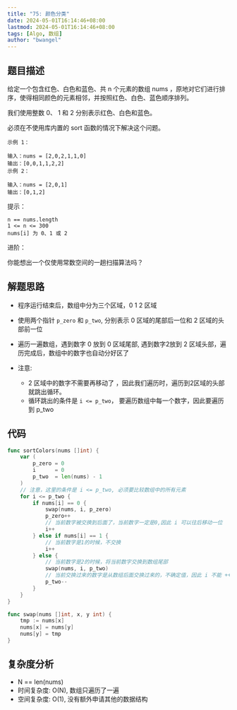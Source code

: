 ```yaml
---
title: "75: 颜色分类"
date: 2024-05-01T16:14:46+08:00
lastmod: 2024-05-01T16:14:46+08:00
tags: [Algo, 数组]
author: "bwangel"
---
```


## 题目描述

给定一个包含红色、白色和蓝色、共 n 个元素的数组 nums ，原地对它们进行排序，使得相同颜色的元素相邻，并按照红色、白色、蓝色顺序排列。

我们使用整数 0、 1 和 2 分别表示红色、白色和蓝色。

必须在不使用库内置的 sort 函数的情况下解决这个问题。

```
示例 1：

输入：nums = [2,0,2,1,1,0]
输出：[0,0,1,1,2,2]
示例 2：

输入：nums = [2,0,1]
输出：[0,1,2]
```

提示：

```
n == nums.length
1 <= n <= 300
nums[i] 为 0、1 或 2
```

进阶：

你能想出一个仅使用常数空间的一趟扫描算法吗？

## 解题思路

- 程序运行结束后，数组中分为三个区域，0 1 2 区域
- 使用两个指针 `p_zero` 和 `p_two`, 分别表示 0 区域的尾部后一位和 2 区域的头部前一位
- 遍历一遍数组，遇到数字 0 放到 0 区域尾部, 遇到数字2放到 2 区域头部，遍历完成后，数组中的数字也自动分好区了

- 注意:
    - 2 区域中的数字不需要再移动了 ，因此我们遍历时，遍历到2区域的头部就跳出循环。
    - 循环跳出的条件是 `i <= p_two`， 要遍历数组中每一个数字，因此要遍历到 p_two


## 代码

```go
func sortColors(nums []int) {
	var (
		p_zero = 0
		i      = 0
		p_two  = len(nums) - 1
	)
	// 注意，这里的条件是 i <= p_two, 必须要比较数组中的所有元素
	for i <= p_two {
		if nums[i] == 0 {
			swap(nums, i, p_zero)
			p_zero++
			// 当前数字被交换到后面了，当前数字一定是0,因此 i 可以往后移动一位
			i++
		} else if nums[i] == 1 {
			// 当前数字是1的时候，不交换
			i++
		} else {
			// 当前数字是2的时候，将当前数字交换到数组尾部
			swap(nums, i, p_two)
			// 当前交换过来的数字是从数组后面交换过来的，不确定值，因此 i 不能 ++
			p_two--
		}
	}
}

func swap(nums []int, x, y int) {
	tmp := nums[x]
	nums[x] = nums[y]
	nums[y] = tmp
}
```

## 复杂度分析

- N == len(nums)
- 时间复杂度: O(N), 数组只遍历了一遍
- 空间复杂度: O(1), 没有额外申请其他的数据结构
